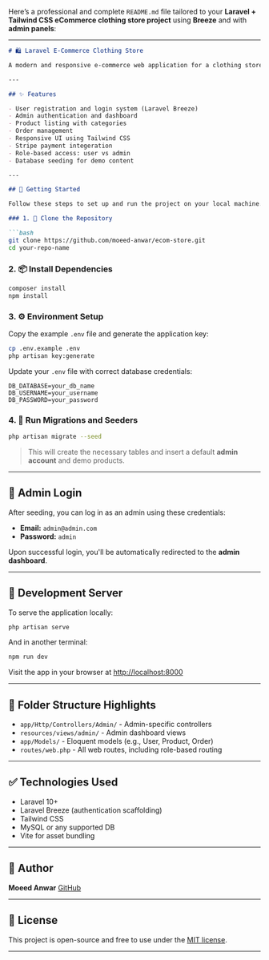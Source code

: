 Here’s a professional and complete `README.md` file tailored to your **Laravel + Tailwind CSS eCommerce clothing store project** using **Breeze** and with **admin panels**:

---

````markdown
# 🛍️ Laravel E-Commerce Clothing Store

A modern and responsive e-commerce web application for a clothing store, built using **Laravel**, **Breeze**, and **Tailwind CSS**. Includes a user-friendly interface for customers and a secure admin panel for store management.

---

## ✨ Features

- User registration and login system (Laravel Breeze)
- Admin authentication and dashboard
- Product listing with categories
- Order management
- Responsive UI using Tailwind CSS
- Stripe payment integeration 
- Role-based access: user vs admin
- Database seeding for demo content

---

## 🚀 Getting Started

Follow these steps to set up and run the project on your local machine.

### 1. 📁 Clone the Repository

```bash
git clone https://github.com/moeed-anwar/ecom-store.git
cd your-repo-name
````

### 2. 📦 Install Dependencies

```bash
composer install
npm install
```

### 3. ⚙️ Environment Setup

Copy the example `.env` file and generate the application key:

```bash
cp .env.example .env
php artisan key:generate
```

Update your `.env` file with correct database credentials:

```env
DB_DATABASE=your_db_name
DB_USERNAME=your_username
DB_PASSWORD=your_password
```

### 4. 🧬 Run Migrations and Seeders

```bash
php artisan migrate --seed
```

> This will create the necessary tables and insert a default **admin account** and demo products.

---

## 🛂 Admin Login

After seeding, you can log in as an admin using these credentials:

* **Email:** `admin@admin.com`
* **Password:** `admin`

Upon successful login, you'll be automatically redirected to the **admin dashboard**.

---

## 🔧 Development Server

To serve the application locally:

```bash
php artisan serve
```

And in another terminal:

```bash
npm run dev
```

Visit the app in your browser at [http://localhost:8000](http://localhost:8000)

---

## 📁 Folder Structure Highlights

* `app/Http/Controllers/Admin/` - Admin-specific controllers
* `resources/views/admin/` - Admin dashboard views
* `app/Models/` - Eloquent models (e.g., User, Product, Order)
* `routes/web.php` - All web routes, including role-based routing

---

## ✅ Technologies Used

* Laravel 10+
* Laravel Breeze (authentication scaffolding)
* Tailwind CSS
* MySQL or any supported DB
* Vite for asset bundling

---

## 👤 Author

**Moeed Anwar**
[GitHub](https://github.com/moeed-anwar)

---


## 📜 License

This project is open-source and free to use under the [MIT license](LICENSE).

---

